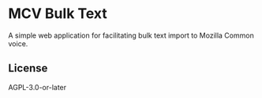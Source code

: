 # MCV Bulk Text

A simple web application for facilitating bulk text import to Mozilla Common voice.

## License

AGPL-3.0-or-later

